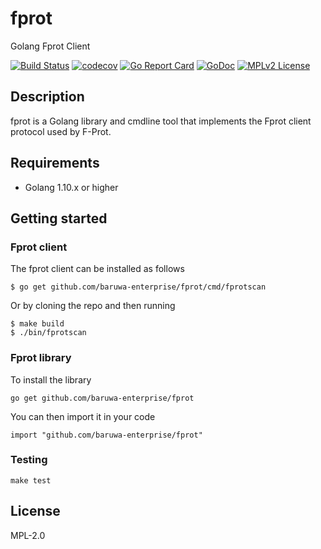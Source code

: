 # fprot

Golang Fprot Client

[![Build Status](https://travis-ci.org/baruwa-enterprise/fprot.svg?branch=master)](https://travis-ci.org/baruwa-enterprise/fprot)
[![codecov](https://codecov.io/gh/baruwa-enterprise/fprot/branch/master/graph/badge.svg)](https://codecov.io/gh/baruwa-enterprise/fprot)
[![Go Report Card](https://goreportcard.com/badge/github.com/baruwa-enterprise/fprot)](https://goreportcard.com/report/github.com/baruwa-enterprise/fprot)
[![GoDoc](https://godoc.org/github.com/baruwa-enterprise/fprot?status.svg)](https://godoc.org/github.com/baruwa-enterprise/fprot)
[![MPLv2 License](https://img.shields.io/badge/license-MPLv2-blue.svg?style=flat-square)](https://www.mozilla.org/MPL/2.0/)

## Description

fprot is a Golang library and cmdline tool that implements the
Fprot client protocol used by F-Prot.

## Requirements

* Golang 1.10.x or higher

## Getting started

### Fprot client

The fprot client can be installed as follows

```console
$ go get github.com/baruwa-enterprise/fprot/cmd/fprotscan
```

Or by cloning the repo and then running

```console
$ make build
$ ./bin/fprotscan
```

### Fprot library

To install the library

```console
go get github.com/baruwa-enterprise/fprot
```

You can then import it in your code

```golang
import "github.com/baruwa-enterprise/fprot"
```

### Testing

``make test``

## License

MPL-2.0
